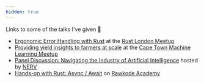 ```yaml
---
hidden: true
---
```


Links to some of the talks I've given 🎤

* [Ergonomic Error Handling with Rust](https://youtu.be/9LAclNdaFlk) at the [Rust London Meetup](https://www.meetup.com/Rust-London-User-Group/)
* [Providing yield insights to farmers at scale](https://youtu.be/lyqCEVaGqPE) at the
  [Cape Town Machine Learning Meetup](https://www.meetup.com/machinelearningcapetown/)
* [Panel Discussion: Navigating the Industry of Artificial Intelligence](https://youtu.be/b_TzGYgNS5Y)
   hosted by [NERV](https://www.crowdcast.io/nerv)
* [Hands-on with Rust: Async / Await](https://youtu.be/qy6CiixMahw) on [Rawkode Academy](https://www.youtube.com/channel/UCrber_mFvp_FEF7D9u8PDEA)
